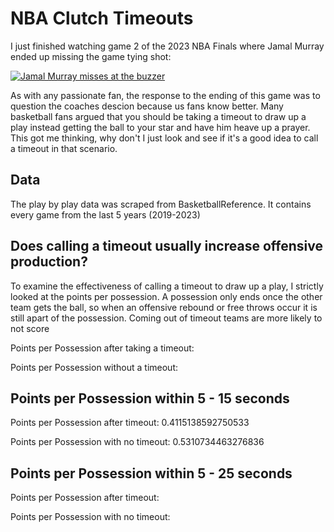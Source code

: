 # NBA Clutch Timeouts

I just finished watching game 2 of the 2023 NBA Finals where Jamal Murray ended up missing the game tying shot:

[![Jamal Murray misses at the buzzer](https://img.youtube.com/vi/DUWLnp2_mho/0.jpg)](https://www.youtube.com/watch?v=DUWLnp2_mho)

As with any passionate fan, the response to the ending of this game was to question the coaches descion because us fans know better. 
Many basketball fans argued that you should be taking a timeout to draw up a play instead getting the ball to your star and have him heave up a prayer.
This got me thinking, why don't I just look and see if it's a good idea to call a timeout in that scenario.

## Data

The play by play data was scraped from BasketballReference. It contains every game from the last 5 years (2019-2023)

## Does calling a timeout usually increase offensive production?

To examine the effectiveness of calling a timeout to draw up a play, I strictly looked at the points per possession. A possession only ends once the other
team gets the ball, so when an offensive rebound or free throws occur it is still apart of the possession. Coming out of timeout teams are more likely to not score

Points per Possession after taking a timeout:

Points per Possession without a timeout:

## Points per Possession within 5 - 15 seconds

Points per Possession after timeout: 0.4115138592750533

Points per Possession with no timeout: 0.5310734463276836

## Points per Possession within 5 - 25 seconds

Points per Possession after timeout: 

Points per Possession with no timeout: 
